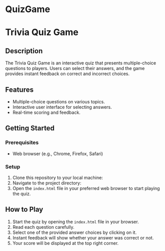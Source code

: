 # QuizGame
# Trivia Quiz Game

## Description
The Trivia Quiz Game is an interactive quiz that presents multiple-choice questions to players. Users can select their answers, and the game provides instant feedback on correct and incorrect choices.

## Features
- Multiple-choice questions on various topics.
- Interactive user interface for selecting answers.
- Real-time scoring and feedback.

## Getting Started
### Prerequisites
- Web browser (e.g., Chrome, Firefox, Safari)

### Setup
1. Clone this repository to your local machine:
2. Navigate to the project directory:
3. Open the `index.html` file in your preferred web browser to start playing the quiz.

## How to Play
1. Start the quiz by opening the `index.html` file in your browser.
2. Read each question carefully.
3. Select one of the provided answer choices by clicking on it.
4. Instant feedback will show whether your answer was correct or not.
5. Your score will be displayed at the top right corner.


